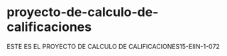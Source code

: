 # proyecto-de-calculo-de-calificaciones
ESTE ES EL PROYECTO DE CALCULO DE CALIFICACIONES15-EIIN-1-072
